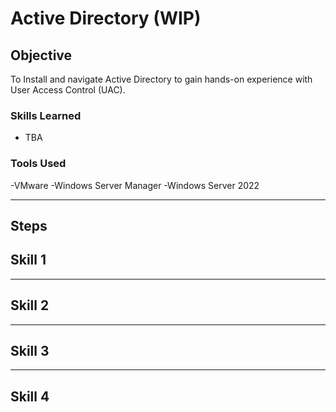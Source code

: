 # Active Directory (WIP)

## Objective

To Install and navigate Active Directory to gain hands-on experience with User Access Control (UAC).  

### Skills Learned

- TBA

### Tools Used

-VMware
-Windows Server Manager
-Windows Server 2022


---
## Steps

## Skill 1


---
## Skill 2


---
## Skill 3


---
## Skill 4


